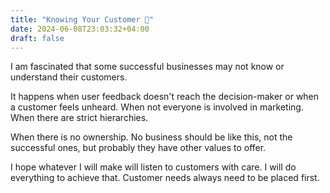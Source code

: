 ```yaml
---
title: "Knowing Your Customer 🦆"
date: 2024-06-08T23:03:32+04:00
draft: false
---
```


I am fascinated that some successful businesses may not know or understand their customers.

It happens when user feedback doesn't reach the decision-maker or when a customer feels unheard. When not everyone is involved in marketing. When there are strict hierarchies.

When there is no ownership. No business should be like this, not the successful ones, but probably they have other values to offer. 

I hope whatever I will make will listen to customers with care. I will do everything to achieve that. Customer needs always need to be placed first.